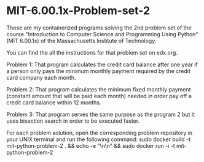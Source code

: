 # MIT-6.00.1x-Problem-set-2

Those are my containerized programs solving the 2nd problem set of the course "Introduction to Computer Science and Programming Using Python" (MIT 6.00.1x) of the Massachusetts Institute of Technology.

You can find the all the instructions for that problem set on edx.org.

Problem 1:
That program calculates the credit card balance after one year if a person only pays the minimum monthly payment required by the credit card company each month.

Problem 2:
That program calculates the minimum fixed monthly payment (constant amount that will be paid each month) needed in order pay off a credit card balance within 12 months. 

Problem 3:
That program serves the same purpose as the program 2 but it uses bisection search in order to be executed faster.

For each problem solution, open the corresponding problem repository in your UNIX terminal and run the following command:
sudo docker build -t mit-python-problem-2 . && echo -e "\n\n" && sudo docker run -i -t mit-python-problem-2
